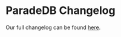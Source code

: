 # ParadeDB Changelog

Our full changelog can be found [here](https://github.com/paradedb/paradedb/tree/dev/docs/changelog).
